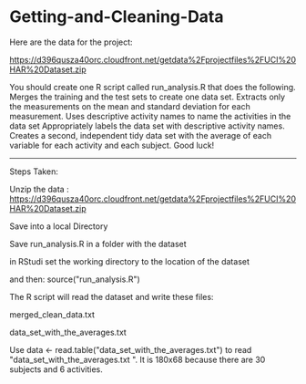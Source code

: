 Getting-and-Cleaning-Data
=========================


Here are the data for the project: 

https://d396qusza40orc.cloudfront.net/getdata%2Fprojectfiles%2FUCI%20HAR%20Dataset.zip 

 You should create one R script called run_analysis.R that does the following. 
Merges the training and the test sets to create one data set.
Extracts only the measurements on the mean and standard deviation for each measurement. 
Uses descriptive activity names to name the activities in the data set
Appropriately labels the data set with descriptive activity names. 
Creates a second, independent tidy data set with the average of each variable for each activity and each subject. 
Good luck!

-------------------------------

Steps Taken:

Unzip the data : https://d396qusza40orc.cloudfront.net/getdata%2Fprojectfiles%2FUCI%20HAR%20Dataset.zip

Save into a local Directory


Save run_analysis.R in a folder with the dataset

in RStudi set the working directory to the location of the dataset

and then: source("run_analysis.R")

The R script will read the dataset and write these files:

merged_clean_data.txt

data_set_with_the_averages.txt 


Use data <- read.table("data_set_with_the_averages.txt") to read "data_set_with_the_averages.txt ". It is 180x68 because there are 30 subjects and 6 activities.

